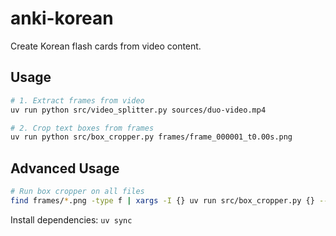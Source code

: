 # anki-korean

Create Korean flash cards from video content.

## Usage

```bash
# 1. Extract frames from video
uv run python src/video_splitter.py sources/duo-video.mp4

# 2. Crop text boxes from frames
uv run python src/box_cropper.py frames/frame_000001_t0.00s.png
```

## Advanced Usage
```bash
# Run box cropper on all files
find frames/*.png -type f | xargs -I {} uv run src/box_cropper.py {} --crop 0 450 890 1250
```


Install dependencies: `uv sync`
